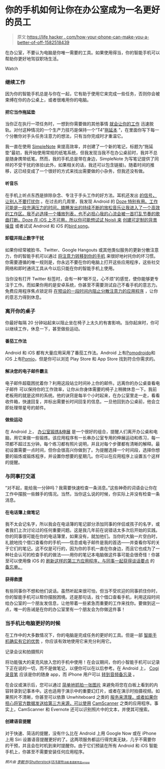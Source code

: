# 你的手机如何让你在办公室成为一名更好的员工

> 原文:[https://life hacker . com/how-your-phone-can-make-you-a-better-of-off-1582518439](https://lifehacker.com/how-your-phone-can-make-you-a-better-worker-at-the-off-1582518439)

在办公室，不要认为电脑是你唯一需要的工具。如果使用得当，你的智能手机可以帮助你更好地驾驭职场生活。

Watch

### 继续工作

因为你的智能手机总是与你在一起，它有助于使用它来完成一些任务，否则你会被束缚在你的办公桌上，或者很难用你的电脑。

#### 把它当作拖延垫

当你正在执行一项任务时，一想到你需要做的其他事情 [就会让你的工作](http://lifehacker.com/research-shows-how-much-a-three-second-distraction-can-5974976) 迅速脱轨。对付这种情况的一个生产力技巧是保持一个“T4”[拖延本](https://lifehacker.com/stay-focused-on-the-current-task-with-a-procrastinatio-1465461884) ”，在里面你写下每一个分散你对手头任务注意力的想法，只有当你完成时才重温它。

我一直在使用 [SimpleNote](http://lifehacker.com/simplenote-comes-to-android-offers-fast-syncing-text-1282908227) 来提高效率，并创建了一个新的笔记，标题为“拖延垫”最初，我开始使用常规的纸笔系统，但我发现当我不在办公桌前时，我并不总是随身携带纸笔。然而，我的手机总是带在身边，SimpleNote 为写笔记提供了同样的不受干扰的体验(此外，如果相关的话，我还可以包含链接)。随着时间的推移，这已经变成了一个很好的方式来找出需要做的小杂务，但我还没有做。

#### 听音乐

在手机上听点东西是排除杂念、专注于手头工作的好方法。耳机还发出 [的信号，让别人不要打扰你](http://lifehacker.com/how-can-i-steer-clear-of-distractions-and-focus-while-i-5894460) 。在过去的几周里，我发现 Android 的 [Doze 特别有用。工作可能是一段充满压力的时间，瞌睡发出的持续不断的放松音乐让我进入了一个高效的工作区。我不必选择一个播放列表，也不必担心我的心流会被一首打乱节奏的歌曲打断。Doze 在 iOS 上不可用，所以你可能想试试 Noisli 来](https://play.google.com/store/apps/details?id=com.ivy.doze) [创建可定制的背景噪音](http://lifehacker.com/noisli-for-iphone-creates-customizable-background-noise-1574067379) 或者试试 Android 和 iOS 的[bird song](http://lifehacker.com/birdsong-fm-helps-you-work-or-relax-to-the-sounds-of-1204006817)。

#### 卸载并阻止数字干扰

如果你经常被脸书、Twitter、Google Hangouts 或其他类似服务的更新分散注意力，你的智能手机可以通过 [将注意力转移到你的手机](https://lifehacker.com/offload-distractions-to-your-ipad-or-other-device-to-5602596) 来很好地衬托你的坏习惯。你需要遵循的唯一规则是，你永远不要在你的电脑上打开这些应用程序，这些社交网络和即时通讯工具从今以后只能在你的智能手机上使用。

当你没有打开 Twitter 标签时，会有一种“眼不见，心不烦”的感觉，使你能够更专注于工作。而如果你用的是安卓系统，你甚至不需要测试自己不看手机的意志力。免费应用程序焦点锁定将 [在预设的一段时间内阻止分散注意力的应用程序](http://lifehacker.com/focus-lock-blocks-distracting-android-apps-so-you-can-w-1561694681) ，让你的意志力得到休息。

### 离开你的桌子

你最好每隔 20 分钟站起来以阻止坐在椅子上太久的有害影响。当你起床时，你可以继续工作，休息一下，甚至做些运动。

#### 番茄工作法

Android 和 iOS 都有大量应用采用了番茄工作法。Android 上有[Pomodroido](http://lifehacker.com/pomodroido-is-an-elegant-pomodoro-timer-for-your-androi-5876385)和 iOS 上有[Pomio](http://lifehacker.com/pomio-turns-your-iphone-or-ipad-into-the-ultimate-pomod-5919162)，但是你可以浏览 Play Store 和 App Store 找到符合你需求的。

#### 解决您的电子邮件霸主

电子邮件超载困扰着你？利用这段站立时间补上你的邮件。远离你的办公桌查看电子邮件 可以保持你的工作效率，让你从你身体需要的椅子上稍微休息一下。我前老板用的就是这样的系统。他的诀窍是每半个小时起来，在办公室里走一走，看看收件箱，快速回复，并标出需要长时间回复的信息。一旦他回到办公桌前，他会立即处理带星号的邮件。

#### 做些运动

在 Android 上， [办公室锻炼&伸展](https://play.google.com/store/apps/details?id=com.fitnessreloaded.office_exercise_and_stretch_pro) 是一个很好的组合，提醒人们离开办公桌和电脑，用它来做一些锻炼。该应用程序有一长串办公室专用的伸展运动和练习，每一项都不超过五分钟。每个练习都有照片说明，并且对每个步骤都有清晰的解释。最初设置需要一点时间，但你会很高兴你做到了。为提醒选择一个时间段，选择你想要的锻炼或锻炼程序，并设置你想要的星期几。你可以在应用程序上设置五个这样的提醒。

### 与同事打交道

“对不起，能给我一分钟吗？我需要快速检查一条消息。”这些神奇的词语会让你在工作中摆脱一些棘手的情况。当然，当你这么说的时候，你实际上并没有检查一条消息。

#### 在电话簿上做笔记

我不太会记名字，所以我会在电话簿的笔记部分添加同事的伴侣或孩子的名字，或者我们上次讨论过的任何重要问题。这是我几年前在说错话太多次后开始的实践。你的同事很可能在你的电话簿里，如果没有，就加他们。当你的大脑一片空白时，礼貌地找个借口查看你的手机——信息或电子邮件是我的首选——并查看你写的关于它们的笔记。这不仅是可行的，因为你的手机一直在你身边，而且它也成为了一种社会认可的检查手机的做法——用你的笔记本电脑做这件事可能会很奇怪！你甚至可以使用像 iOS 的 [刷新这样的第三方应用程序，与同事一起获得谈话要点](http://www.refresh.io/) 的 [备忘单。](http://lifehacker.com/refresh-provides-creepy-dossiers-on-people-to-avoid-awk-747081121)

#### 获得救援

有些同事你不想和他们说话。虽然听起来很可怕，但当不受欢迎的同事抓住你时，你的智能手机可以帮你摆脱困境。还是那句话，找个借口查看手机，利用这段时间给办公室的一个朋友发信息，让他带着一些紧急而重要的工作来找你。要做到这一点，唯一的告诫是在你的办公室里有一个朋友会为你做这件事！

### 当手机比电脑更好的时候

在工作中的大多数情况下，你的电脑是完成任务的更好的工具。但是一部 [智能手机确实有它的优势](https://lifehacker.com/your-smartphone-is-a-better-pc-than-your-pc-ever-was-or-5681573) ，你应该有效地使用它来充分利用它。

记录会议和拍摄照片

将功能强大的麦克风放入您的手机中使用！在会议期间，你的小智能手机可以记录下正在说的一切，而不是做笔记，以便你可以在以后参考。在 Android 上， [Cogi 录音笔](https://lifehacker.com/cogi-annotates-voice-notes-with-smart-highlights-tags-1493979342) 应该是你的随身 app，而 iPhone 用户可以 [转到音频备忘录](http://lifehacker.com/the-best-voice-recording-app-for-iphone-5879232) 。

在会议或演示后，您可以通过 [简单地抓拍一张图片](https://lifehacker.com/avoid-taking-notes-in-a-meeting-by-simply-snapping-a-pi-5934352) 来避免将您在白板上看到的内容转录到记事本中。这也适用于演示中的重要幻灯片，或者在演示时拍摄视频。如果照片不清晰，你甚至可以依靠 Unwhiteboard 之类的 [服务来清理，或者如果你担心将官方数据发送给第三方来源，可以使用](http://lifehacker.com/unwhiteboard-cleans-whiteboard-photos-with-an-email-1576169662) [CamScanner](https://play.google.com/store/apps/details?id=com.intsig.camscanner) 之类的应用程序。事实上，CamScanner 和 Evernote 还可以识别照片中的文本，并使其可搜索。

#### 创建语音提醒

对于快速、简洁的提醒，没有什么比在 Android 上用 Google Now 或在 iPhone 上用 Siri 设置语音提醒更好的了。这两项服务都运行得完美无缺，几乎不需要你的干预，并且会在时机到来时提醒你。由于它们预装在所有 Android 和 iOS 智能手机上，你甚至不需要安装任何应用程序。

*<small>照片由</small>* [*<small>李朝书(Shutterstock)</small>*](http://www.shutterstock.com/pic-164027042/stock-photo-simple-and-stylish-office-environment.html?src=S6cQLF8Fer-r1LUOepuM6Q-1-6)<small>[<small>苏韦斯特</small>](http://pixabay.com/en/briefcase-mobile-phone-iphone-pack-346166/)<small>[<small>汤姆·桑德斯特龙</small>](https://www.flickr.com/photos/tomsun/4465142326/in/photostream/)<small>[<small>jwmpap</small>](http://www.freeimages.com/photo/504653)</small></small></small>

<small><small></small></small>